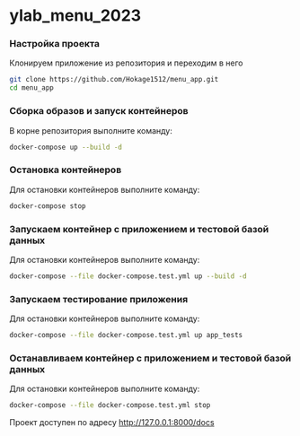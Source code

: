 # ylab_menu_2023

### Настройка проекта
Клонируем приложение из репозитория и переходим в него
```bash
git clone https://github.com/Hokage1512/menu_app.git
cd menu_app
```

### Сборка образов и запуск контейнеров
В корне репозитория выполните команду:
```bash
docker-compose up --build -d
```

### Остановка контейнеров
Для остановки контейнеров выполните команду:
```bash
docker-compose stop
```
### Запускаем контейнер с приложением и тестовой базой данных
Для остановки контейнеров выполните команду:
```bash
docker-compose --file docker-compose.test.yml up --build -d
```
### Запускаем тестирование приложения
Для остановки контейнеров выполните команду:
```bash
docker-compose --file docker-compose.test.yml up app_tests
```
### Останавливаем контейнер с приложением и тестовой базой данных
Для остановки контейнеров выполните команду:
```bash
docker-compose --file docker-compose.test.yml stop
```

Проект доступен по адресу http://127.0.0.1:8000/docs